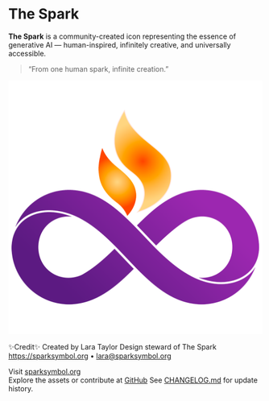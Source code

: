 # The Spark

**The Spark** is a community-created icon representing the essence of generative AI — human-inspired, infinitely creative, and universally accessible.

> “From one human spark, infinite creation.”

![The Spark Icon](assets/spark-icon-color.png)

✨Credit✨
Created by Lara Taylor
Design steward of The Spark  
https://sparksymbol.org • lara@sparksymbol.org

Visit [sparksymbol.org](https://sparksymbol.org)  
Explore the assets or contribute at [GitHub](https://github.com/lara9taylor/spark-symbol)
See [CHANGELOG.md](CHANGELOG.md) for update history.
